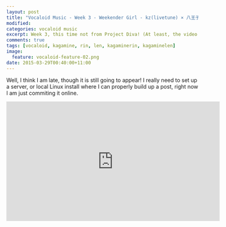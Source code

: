 ```yaml
---
layout: post
title: "Vocaloid Music - Week 3 - Weekender Girl - kz(livetune) × 八王子P feat. 初音ミク"
modified:
categories: vocaloid music
excerpt: Week 3, this time not from Project Diva! (At least, the video is)
comments: true
tags: [vocaloid, kagamine, rin, len, kagaminerin, kagaminelen]
image:
  feature: vocaloid-feature-02.png
date: 2015-03-29T00:40:00+11:00
---
```


Well, I think I am late, though it is still going to appear! I really need to set up a server, or local Linux install where I can properly build up a post, right now I am just commiting it online.

<iframe width="560" height="315" src="https://www.youtube.com/embed/pywNi6gD1FA" frameborder="0" allowfullscreen></iframe>
